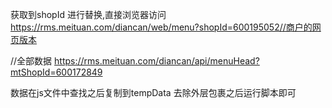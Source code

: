<!--
 * @Author: your name
 * @Date: 2021-03-18 17:01:06
 * @LastEditTime: 2021-06-20 15:30:33
 * @LastEditors: sunj
 * @Description: In User Settings Edit
 * @FilePath: /newCreawling/美团扫码点餐(rms.meituan)/README.md
-->
获取到shopId 进行替换,直接浏览器访问
https://rms.meituan.com/diancan/web/menu?shopId=600195052//商户的网页版本


 //全部数据
https://rms.meituan.com/diancan/api/menuHead?mtShopId=600172849

数据在js文件中查找之后复制到tempData 去除外层包裹之后运行脚本即可